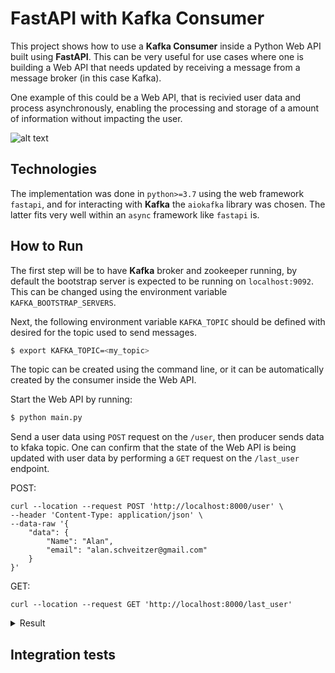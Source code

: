 # FastAPI with Kafka Consumer

This project shows how to use a **Kafka Consumer** inside a Python Web API built using 
**FastAPI**. This can be very useful for use cases where one is building a Web API that 
needs updated by receiving a message from a 
message broker (in this case Kafka).

One example of this could be a Web API, that is recivied user data and process asynchronously, enabling the processing and storage of a amount of information without impacting the user.

![alt text](https://github.com/Schveitzer/[reponame]/api_diagram.png?raw=true)

## Technologies

The implementation was done in `python>=3.7` using the web framework `fastapi`, and for 
interacting with **Kafka** the `aiokafka` library was chosen. The latter fits very well
within an `async` framework like `fastapi` is.

## How to Run

The first step will be to have **Kafka** broker and zookeeper running, by default the bootstrap server is expected to be running on `localhost:9092`. This can be changed using the 
environment variable `KAFKA_BOOTSTRAP_SERVERS`. 

Next, the following environment variable `KAFKA_TOPIC` should be defined with desired for the topic used to send messages.

```bash
$ export KAFKA_TOPIC=<my_topic>
```

The topic can be created using the command line, or it can be automatically created by 
the consumer inside the Web API.

Start the Web API by running:

```bash
$ python main.py
```

Send a user data using `POST` request on the `/user`, then producer sends data to kfaka topic. One can confirm that the state of the
Web API is being updated with user data by performing a `GET` request on the `/last_user` endpoint.

POST:
```
curl --location --request POST 'http://localhost:8000/user' \
--header 'Content-Type: application/json' \
--data-raw '{
    "data": {
        "Name": "Alan",
        "email": "alan.schveitzer@gmail.com"
    }
}'
```

GET:
```
curl --location --request GET 'http://localhost:8000/last_user'
```

<details>
    <summary>Result</summary>

```
{
    "status": "SUCESS",
    "user": {
        "name": "Alan",
        "email": "mail@gmail.co"
    }
}
```
</details>

## Integration tests